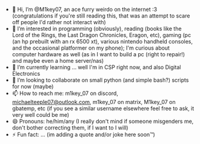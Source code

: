 - 👋 Hi, I’m @M1key07, an ace furry weirdo on the internet :3
(congratulations if you're still reading this, that was an attempt to scare off people I'd rather not interact with)
- 👀 I’m interested in programming (obviously), reading (books like the Lord of the Rings, the Last Dragon Chronicles, Eragon, etc), gaming (pc (an hp prebuilt with an rx 6500 xt), various nintendo handheld consoles, and the occasional platformer on my phone); I'm curious about computer hardware as well (as in I want to build a pc (right to repair!) and maybe even a home server/nas)
- 🌱 I’m currently learning ... well I'm in CSP right now, and also Digital Electronics
- 💞️ I’m looking to collaborate on small python (and simple bash?) scripts for now (maybe)
- 📫 How to reach me: m1key_07 on discord, michaelteeple07@outlook.com, m1key_07 on matrix, M1key_07 on gbatemp, etc (if you see a similar username elsewhere feel free to ask, it very well could be me)
- 😄 Pronouns: he/him/any (I really don't mind if someone misgenders me, don't bother correcting them, if I want to I will)
- ⚡ Fun fact: ... (im adding a quote and/or joke here soon™)


<!---
M1key07/M1key07 is a ✨ special ✨ repository because its `README.md` (this file) appears on your GitHub profile.
You can click the Preview link to take a look at your changes.
--->
